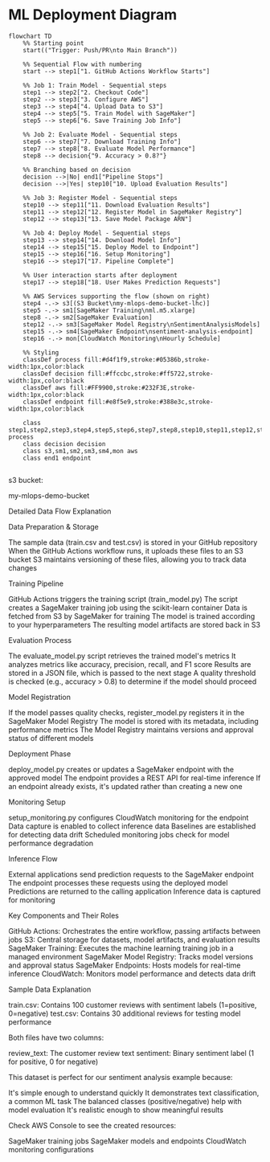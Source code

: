 # ML Deployment Diagram

```mermaid
flowchart TD
    %% Starting point
    start(("Trigger: Push/PR\nto Main Branch"))
    
    %% Sequential Flow with numbering
    start --> step1["1. GitHub Actions Workflow Starts"]
    
    %% Job 1: Train Model - Sequential steps
    step1 --> step2["2. Checkout Code"]
    step2 --> step3["3. Configure AWS"]
    step3 --> step4["4. Upload Data to S3"]
    step4 --> step5["5. Train Model with SageMaker"]
    step5 --> step6["6. Save Training Job Info"]
    
    %% Job 2: Evaluate Model - Sequential steps
    step6 --> step7["7. Download Training Info"]
    step7 --> step8["8. Evaluate Model Performance"]
    step8 --> decision{"9. Accuracy > 0.8?"}
    
    %% Branching based on decision
    decision -->|No| end1["Pipeline Stops"]
    decision -->|Yes| step10["10. Upload Evaluation Results"]
    
    %% Job 3: Register Model - Sequential steps
    step10 --> step11["11. Download Evaluation Results"]
    step11 --> step12["12. Register Model in SageMaker Registry"]
    step12 --> step13["13. Save Model Package ARN"]
    
    %% Job 4: Deploy Model - Sequential steps
    step13 --> step14["14. Download Model Info"]
    step14 --> step15["15. Deploy Model to Endpoint"]
    step15 --> step16["16. Setup Monitoring"]
    step16 --> step17["17. Pipeline Complete"]
    
    %% User interaction starts after deployment
    step17 --> step18["18. User Makes Prediction Requests"]
    
    %% AWS Services supporting the flow (shown on right)
    step4 -.-> s3[(S3 Bucket\nmy-mlops-demo-bucket-lhc)]
    step5 -.-> sm1[SageMaker Training\nml.m5.xlarge]
    step8 -.-> sm2[SageMaker Evaluation]
    step12 -.-> sm3[SageMaker Model Registry\nSentimentAnalysisModels]
    step15 -.-> sm4[SageMaker Endpoint\nsentiment-analysis-endpoint]
    step16 -.-> mon[CloudWatch Monitoring\nHourly Schedule]

    %% Styling
    classDef process fill:#d4f1f9,stroke:#05386b,stroke-width:1px,color:black
    classDef decision fill:#ffccbc,stroke:#ff5722,stroke-width:1px,color:black
    classDef aws fill:#FF9900,stroke:#232F3E,stroke-width:1px,color:black
    classDef endpoint fill:#e8f5e9,stroke:#388e3c,stroke-width:1px,color:black
    
    class step1,step2,step3,step4,step5,step6,step7,step8,step10,step11,step12,step13,step14,step15,step16,step17,step18 process
    class decision decision
    class s3,sm1,sm2,sm3,sm4,mon aws
    class end1 endpoint
 
``` 

s3 bucket:

my-mlops-demo-bucket


Detailed Data Flow Explanation

Data Preparation & Storage

The sample data (train.csv and test.csv) is stored in your GitHub repository
When the GitHub Actions workflow runs, it uploads these files to an S3 bucket
S3 maintains versioning of these files, allowing you to track data changes


Training Pipeline

GitHub Actions triggers the training script (train_model.py)
The script creates a SageMaker training job using the scikit-learn container
Data is fetched from S3 by SageMaker for training
The model is trained according to your hyperparameters
The resulting model artifacts are stored back in S3


Evaluation Process

The evaluate_model.py script retrieves the trained model's metrics
It analyzes metrics like accuracy, precision, recall, and F1 score
Results are stored in a JSON file, which is passed to the next stage
A quality threshold is checked (e.g., accuracy > 0.8) to determine if the model should proceed


Model Registration

If the model passes quality checks, register_model.py registers it in the SageMaker Model Registry
The model is stored with its metadata, including performance metrics
The Model Registry maintains versions and approval status of different models


Deployment Phase

deploy_model.py creates or updates a SageMaker endpoint with the approved model
The endpoint provides a REST API for real-time inference
If an endpoint already exists, it's updated rather than creating a new one


Monitoring Setup

setup_monitoring.py configures CloudWatch monitoring for the endpoint
Data capture is enabled to collect inference data
Baselines are established for detecting data drift
Scheduled monitoring jobs check for model performance degradation


Inference Flow

External applications send prediction requests to the SageMaker endpoint
The endpoint processes these requests using the deployed model
Predictions are returned to the calling application
Inference data is captured for monitoring



Key Components and Their Roles

GitHub Actions: Orchestrates the entire workflow, passing artifacts between jobs
S3: Central storage for datasets, model artifacts, and evaluation results
SageMaker Training: Executes the machine learning training job in a managed environment
SageMaker Model Registry: Tracks model versions and approval status
SageMaker Endpoints: Hosts models for real-time inference
CloudWatch: Monitors model performance and detects data drift

Sample Data Explanation

train.csv: Contains 100 customer reviews with sentiment labels (1=positive, 0=negative)
test.csv: Contains 30 additional reviews for testing model performance

Both files have two columns:

review_text: The customer review text
sentiment: Binary sentiment label (1 for positive, 0 for negative)

This dataset is perfect for our sentiment analysis example because:

It's simple enough to understand quickly
It demonstrates text classification, a common ML task
The balanced classes (positive/negative) help with model evaluation
It's realistic enough to show meaningful results



Check AWS Console to see the created resources:

SageMaker training jobs
SageMaker models and endpoints
CloudWatch monitoring configurations